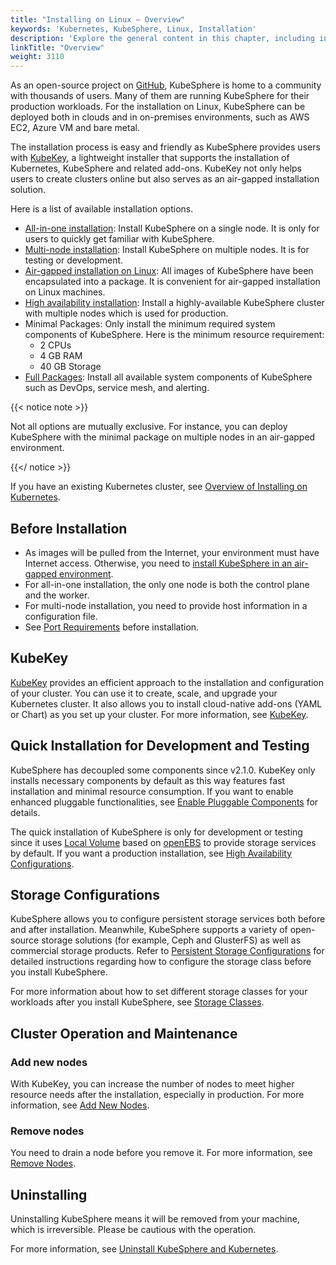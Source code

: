 ```yaml
---
title: "Installing on Linux — Overview"
keywords: 'Kubernetes, KubeSphere, Linux, Installation'
description: 'Explore the general content in this chapter, including installation preparation, installation tool and method, and storage configurations.'
linkTitle: "Overview"
weight: 3110
---
```


As an open-source project on [GitHub](https://github.com/kubesphere), KubeSphere is home to a community with thousands of users. Many of them are running KubeSphere for their production workloads. For the installation on Linux, KubeSphere can be deployed both in clouds and in on-premises environments, such as AWS EC2, Azure VM and bare metal.

The installation process is easy and friendly as KubeSphere provides users with [KubeKey](https://github.com/kubesphere/kubekey), a lightweight installer that supports the installation of Kubernetes, KubeSphere and related add-ons. KubeKey not only helps users to create clusters online but also serves as an air-gapped installation solution.

Here is a list of available installation options.

- [All-in-one installation](../../../quick-start/all-in-one-on-linux/): Install KubeSphere on a single node. It is only for users to quickly get familiar with KubeSphere.
- [Multi-node installation](../multioverview/): Install KubeSphere on multiple nodes. It is for testing or development.
- [Air-gapped installation on Linux](../air-gapped-installation/): All images of KubeSphere have been encapsulated into a package. It is convenient for air-gapped installation on Linux machines.
- [High availability installation](../../../installing-on-linux/high-availability-configurations/ha-configuration/): Install a highly-available KubeSphere cluster with multiple nodes which is used for production.
- Minimal Packages: Only install the minimum required system components of KubeSphere. Here is the minimum resource requirement:
  - 2 CPUs
  - 4 GB RAM
  - 40 GB Storage
- [Full Packages](../../../pluggable-components/): Install all available system components of KubeSphere such as DevOps, service mesh, and alerting.

{{< notice note >}}

Not all options are mutually exclusive. For instance, you can deploy KubeSphere with the minimal package on multiple nodes in an air-gapped environment.

{{</ notice >}} 

If you have an existing Kubernetes cluster, see [Overview of Installing on Kubernetes](../../../installing-on-kubernetes/introduction/overview/).

## Before Installation

- As images will be pulled from the Internet, your environment must have Internet access. Otherwise, you need to [install KubeSphere in an air-gapped environment](../air-gapped-installation/).
- For all-in-one installation, the only one node is both the control plane and the worker.
- For multi-node installation, you need to provide host information in a configuration file.
- See [Port Requirements](../port-firewall/) before installation.

## KubeKey

[KubeKey](https://github.com/kubesphere/kubekey) provides an efficient approach to the installation and configuration of your cluster. You can use it to create, scale, and upgrade your Kubernetes cluster. It also allows you to install cloud-native add-ons (YAML or Chart) as you set up your cluster. For more information, see [KubeKey](../kubekey).

## Quick Installation for Development and Testing

KubeSphere has decoupled some components since v2.1.0. KubeKey only installs necessary components by default as this way features fast installation and minimal resource consumption. If you want to enable enhanced pluggable functionalities, see [Enable Pluggable Components](../../../pluggable-components/) for details.

The quick installation of KubeSphere is only for development or testing since it uses [Local Volume](https://kubernetes.io/docs/concepts/storage/volumes/#local) based on [openEBS](https://openebs.io/) to provide storage services by default. If you want a production installation, see [High Availability Configurations](../../../installing-on-linux/high-availability-configurations/ha-configuration/).

## Storage Configurations

KubeSphere allows you to configure persistent storage services both before and after installation. Meanwhile, KubeSphere supports a variety of open-source storage solutions (for example, Ceph and GlusterFS) as well as commercial storage products. Refer to [Persistent Storage Configurations](../../../installing-on-linux/persistent-storage-configurations/understand-persistent-storage/) for detailed instructions regarding how to configure the storage class before you install KubeSphere.

For more information about how to set different storage classes for your workloads after you install KubeSphere, see [Storage Classes](../../../cluster-administration/storageclass/).

## Cluster Operation and Maintenance

### Add new nodes

With KubeKey, you can increase the number of nodes to meet higher resource needs after the installation, especially in production. For more information, see [Add New Nodes](../../../installing-on-linux/cluster-operation/add-new-nodes/).

### Remove nodes

You need to drain a node before you remove it. For more information, see [Remove Nodes](../../../installing-on-linux/cluster-operation/remove-nodes/).

## Uninstalling

Uninstalling KubeSphere means it will be removed from your machine, which is irreversible. Please be cautious with the operation.

For more information, see [Uninstall KubeSphere and Kubernetes](../../../installing-on-linux/uninstall-kubesphere-and-kubernetes/).
